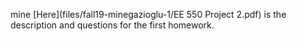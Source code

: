 mine
[Here](files/fall19-minegazioglu-1/EE 550 Project 2.pdf) is the description and questions for the first homework.
